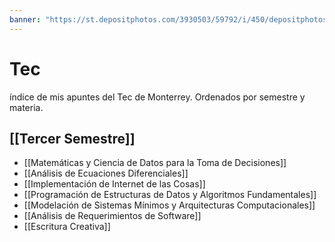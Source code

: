 ```yaml
---
banner: "https://st.depositphotos.com/3930503/59792/i/450/depositphotos_597928206-stock-photo-light-blue-gradient-background-blue.jpg"
---
```


# Tec

índice de mis apuntes del Tec de Monterrey. Ordenados por semestre y materia.
## [[Tercer Semestre]]
 - [[Matemáticas y Ciencia de Datos para la Toma de Decisiones]]
 - [[Análisis de Ecuaciones Diferenciales]]
 - [[Implementación de Internet de las Cosas]]
 - [[Programación de Estructuras de Datos y Algoritmos Fundamentales]]
 - [[Modelación de Sistemas Mínimos y Arquitecturas Computacionales]]
 - [[Análisis de Requerimientos de Software]]
 - [[Escritura Creativa]]

